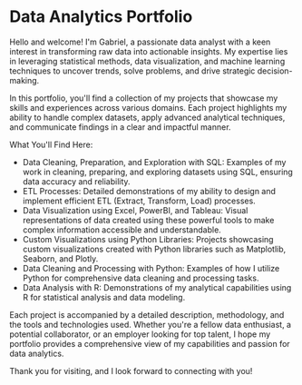 # Data Analytics Portfolio
Hello and welcome! I'm Gabriel, a passionate data analyst with a keen interest in transforming raw data into actionable insights. My expertise lies in leveraging statistical methods, data visualization, and machine learning techniques to uncover trends, solve problems, and drive strategic decision-making.

In this portfolio, you'll find a collection of my projects that showcase my skills and experiences across various domains. Each project highlights my ability to handle complex datasets, apply advanced analytical techniques, and communicate findings in a clear and impactful manner.

What You'll Find Here:
- Data Cleaning, Preparation, and Exploration with SQL: Examples of my work in cleaning, preparing, and exploring datasets using SQL, ensuring data accuracy and reliability.
- ETL Processes: Detailed demonstrations of my ability to design and implement efficient ETL (Extract, Transform, Load) processes.
- Data Visualization using Excel, PowerBI, and Tableau: Visual representations of data created using these powerful tools to make complex information accessible and understandable.
- Custom Visualizations using Python Libraries: Projects showcasing custom visualizations created with Python libraries such as Matplotlib, Seaborn, and Plotly.
- Data Cleaning and Processing with Python: Examples of how I utilize Python for comprehensive data cleaning and processing tasks.
- Data Analysis with R: Demonstrations of my analytical capabilities using R for statistical analysis and data modeling.

Each project is accompanied by a detailed description, methodology, and the tools and technologies used. Whether you're a fellow data enthusiast, a potential collaborator, or an employer looking for top talent, I hope my portfolio provides a comprehensive view of my capabilities and passion for data analytics.

Thank you for visiting, and I look forward to connecting with you!

